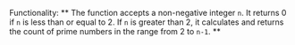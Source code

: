 Functionality: ** The function accepts a non-negative integer `n`. It returns 0 if `n` is less than or equal to 2. If `n` is greater than 2, it calculates and returns the count of prime numbers in the range from 2 to `n-1`. **